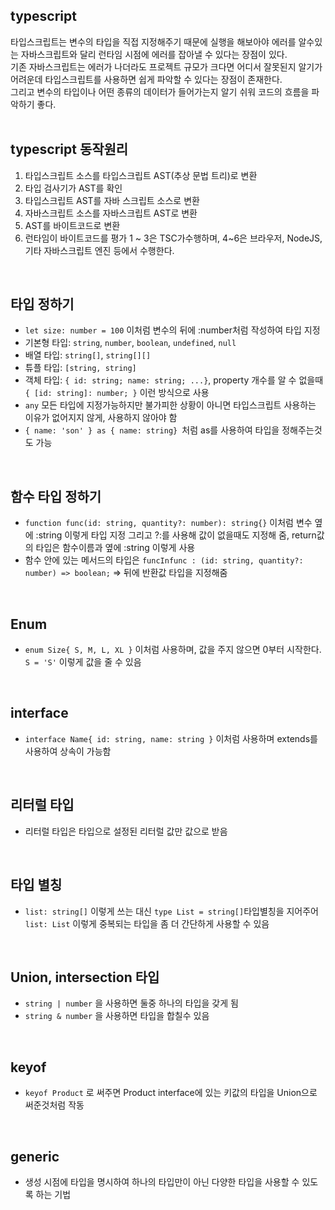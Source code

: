 ## typescript
타입스크립트는 변수의 타입을 직접 지정해주기 때문에 실행을 해보아야 에러를 알수있는 자바스크립트와 달리 런타임 시점에 에러를 잡아낼 수 있다는 장점이 있다.   
기존 자바스크립트는 에러가 나더라도 프로젝트 규모가 크다면 어디서 잘못된지 알기가 어려운데 타입스크립트를 사용하면 쉽게 파악할 수 있다는 장점이 존재한다.   
그리고 변수의 타입이나 어떤 종류의 데이터가 들어가는지 알기 쉬워 코드의 흐름을 파악하기 좋다.   
<br>

## typescript 동작원리
1. 타입스크립트 소스를 타입스크립트 AST(추상 문법 트리)로 변환
2. 타입 검사기가 AST를 확인
3. 타입스크립트 AST를 자바 스크립트 소스로 변환
4. 자바스크립트 소스를 자바스크립트 AST로 변환
5. AST를 바이트코드로 변환
6. 런타임이 바이트코드를 평가
1 ~ 3은 TSC가수행하며, 4~6은 브라우저, NodeJS, 기타 자바스크립트 엔진 등에서 수행한다.    
<br>

## 타입 정하기
- `let size: number = 100` 이처럼 변수의 뒤에 :number처럼 작성하여 타입 지정
- 기본형 타입: `string`, `number`, `boolean`, `undefined`, `null`
- 배열 타입: `string[]`, `string[][]`
- 튜플 타입: `[string, string]`
- 객체 타입: `{ id: string; name: string; ...}`, property 개수를 알 수 없을때 `{ [id: string]: number; }` 이런 방식으로 사용
- `any` 모든 타입에 지정가능하지만 불가피한 상황이 아니면 타입스크립트 사용하는 이유가 없어지지 않게, 사용하지 않아야 함 
- `{ name: 'son' } as { name: string} `처럼 as를 사용하여 타입을 정해주는것도 가능   
<br>

## 함수 타입 정하기
- `function func(id: string, quantity?: number): string{}` 이처럼 변수 옆에 :string 이렇게 타입 지정 그리고 ?:를 사용해 값이 없을때도 지정해 줌, return값의 타입은 함수이름과 옆에 :string 이렇게 사용
- 함수 안에 있는 메서드의 타입은 `funcInfunc : (id: string, quantity?: number) => boolean;` => 뒤에 반환값 타입을 지정해줌   
<br>

## Enum
- `enum Size{ S, M, L, XL }` 이처럼 사용하며, 값을 주지 않으면 0부터 시작한다. `S = 'S'` 이렇게 값을 줄 수 있음   
<br>

## interface
- `interface Name{ id: string, name: string }` 이처럼 사용하며 extends를 사용하여 상속이 가능함    
<br>

## 리터럴 타입
- 리터럴 타입은 타입으로 설정된 리터럴 값만 값으로 받음    
<br>

## 타입 별칭
- `list: string[]` 이렇게 쓰는 대신 `type List = string[]`타입별칭을 지어주어 `list: List` 이렇게 중복되는 타입을 좀 더 간단하게 사용할 수 있음   
<br>

## Union, intersection 타입
- `string | number` 을 사용하면 둘중 하나의 타입을 갖게 됨   
- `string & number` 을 사용하면 타입을 합칠수 있음   
<br>

## keyof
- `keyof Product` 로 써주면 Product interface에 있는 키값의 타입을 Union으로 써준것처럼 작동   
<br>

## generic
- 생성 시점에 타입을 명시하여 하나의 타입만이 아닌 다양한 타입을 사용할 수 있도록 하는 기법 
